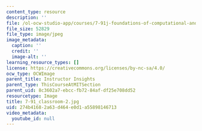 ```yaml
---
content_type: resource
description: ''
file: /ol-ocw-studio-app/courses/7-91j-foundations-of-computational-and-systems-biology-spring-2014/274b41682a63d464e0d1a55898146713_7-91_classroom-2.jpg
file_size: 52829
file_type: image/jpeg
image_metadata:
  caption: ''
  credit: ''
  image-alt: ''
learning_resource_types: []
license: https://creativecommons.org/licenses/by-nc-sa/4.0/
ocw_type: OCWImage
parent_title: Instructor Insights
parent_type: ThisCourseAtMITSection
parent_uid: 8c3602a7-ebcc-fb72-84af-df25e708dd52
resourcetype: Image
title: 7-91_classroom-2.jpg
uid: 274b4168-2a63-d464-e0d1-a55898146713
video_metadata:
  youtube_id: null
---
```


